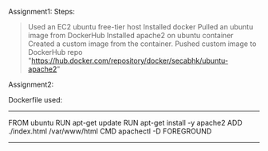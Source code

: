 
Assignment1: 
Steps:
>Used an EC2 ubuntu free-tier host
>Installed docker
>Pulled an ubuntu image from DockerHub
>Installed apache2 on ubuntu container
>Created a custom image from the container.
>Pushed custom image to DockerHub repo 
"https://hub.docker.com/repository/docker/secabhk/ubuntu-apache2"


Assignment2: 

Dockerfile used: 

-----------------------

FROM ubuntu 
RUN apt-get update
RUN apt-get install -y apache2
ADD ./index.html /var/www/html
CMD apachectl -D FOREGROUND

-----------------------  

